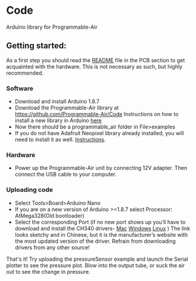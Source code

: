 # Code

Arduino library for Programmable-Air

## Getting started:

As a first step you should read the [README](https://github.com/Programmable-Air/PCB/) file in the PCB section to get acquainted with the hardware. This is not necessary as such, but highly recommended.

### Software
* Download and install Arduino 1.8.7
* Download the Programmable-Air library at https://github.com/Programmable-Air/Code Instructions on how to install a new library in Arduino [here](https://www.arduino.cc/en/Guide/Libraries#toc4)
* Now there should be a programmable_air folder in File>examples
* If you do not have Adafruit Neopixel library already installed, you will need to install it as well. [Instructions](https://learn.adafruit.com/adafruit-neopixel-uberguide/arduino-library-installation#install-adafruit-neopixel-via-library-manager-13-2).

### Hardware		
* Power up the Programmable-Air unit by connecting 12V adapter. Then connect the USB cable to your computer.

### Uploading code

* Select Tools>Board>Arduino Nano
* If you are on a new version of Arduino >=1.8.7 select Processor: AtMega328(Old bootloader)
* Select the corresponding Port (if no new port shows up you’ll have to download and install the CH340 drivers- [Mac](http://www.wch.cn/downloads/CH341SER_MAC_ZIP.html) [Windows](http://www.wch.cn/downloads/CH341SER_ZIP.html) [Linux](http://www.wch.cn/downloads/CH341SER_LINUX_ZIP.html) ) The link looks sketchy and in Chinese, but it is the manufacturer’s website with the most updated version of the driver. Refrain from downloading drivers from any other source!

That's it! Try uploading the pressureSensor example and launch the Serial plotter to see the pressure plot. Blow into the output tube, or suck the air out to see the change in pressure.
